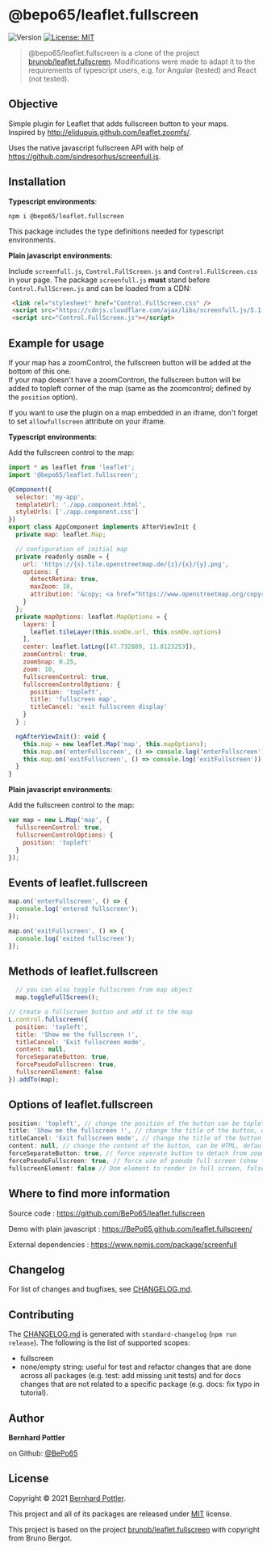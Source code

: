 # @bepo65/leaflet.fullscreen
![Version](https://img.shields.io/badge/version-2.0.2-blue.svg?cacheSeconds=2592000)
[![License: MIT](https://img.shields.io/badge/License-MIT-yellow.svg)](https://github.com/kefranabg/readme-md-generator/blob/master/LICENSE)

> @bepo65/leaflet.fullscreen is a clone of the project [brunob/leaflet.fullscreen](https://github.com/brunob/leaflet.fullscreen). Modifications were made to adapt it to the requirements of typescript users, e.g. for Angular (tested) and React (not tested).

## Objective
Simple plugin for Leaflet that adds fullscreen button to your maps.  
Inspired by http://elidupuis.github.com/leaflet.zoomfs/.

Uses the native javascript fullscreen API with help of https://github.com/sindresorhus/screenfull.js.

## Installation

__Typescript environments__:

```
npm i @bepo65/leaflet.fullscreen
```
This package includes the type definitions needed for typescript environments.


__Plain javascript environments__:

Include `screenfull.js`, `Control.FullScreen.js` and `Control.FullScreen.css` in your page. The package `screenfull.js` **must** stand before `Control.FullScreen.js` and can be loaded from a CDN:

``` html
 <link rel="stylesheet" href="Control.FullScreen.css" />
 <script src="https://cdnjs.cloudflare.com/ajax/libs/screenfull.js/5.1.0/screenfull.min.js"></script>
 <script src="Control.FullScreen.js"></script>
```

## Example for usage

If your map has a zoomControl, the fullscreen button will be added at the bottom of this one.  
If your map doesn't have a zoomContron, the fullscreen button will be added to topleft corner of the map (same as the zoomcontrol; defined by the `position` option).

If you want to use the plugin on a map embedded in an iframe, don't forget to set `allowfullscreen` attribute on your iframe.


__Typescript environments__:

Add the fullscreen control to the map:

``` js
import * as leaflet from 'leaflet';
import '@bepo65/leaflet.fullscreen';

@Component({
  selector: 'my-app',
  templateUrl: './app.component.html',
  styleUrls: ['./app.component.css']
})
export class AppComponent implements AfterViewInit {
  private map: leaflet.Map;

  // configuration of initial map
  private readonly osmDe = {
    url: 'https://{s}.tile.openstreetmap.de/{z}/{x}/{y}.png',
    options: {
      detectRetina: true,
      maxZoom: 18,
      attribution: '&copy; <a href="https://www.openstreetmap.org/copyright">OpenStreetMap</a> contributors'
    }
  };
  private mapOptions: leaflet.MapOptions = {
    layers: [
      leaflet.tileLayer(this.osmDe.url, this.osmDe.options)
    ],
    center: leaflet.latLng([47.732889, 11.8123253]),
    zoomControl: true,
    zoomSnap: 0.25,
    zoom: 10,
    fullscreenControl: true,
    fullscreenControlOptions: {
      position: 'topleft',
      title: 'fullscreen map',
      titleCancel: 'exit fullscreen display'
    }
  } ;

  ngAfterViewInit(): void {
    this.map = new leaflet.Map('map', this.mapOptions);
    this.map.on('enterFullscreen', () => console.log('enterFullscreen'));
    this.map.on('exitFullscreen', () => console.log('exitFullscreen'));
  }
}
```

__Plain javascript environments__:

Add the fullscreen control to the map:

``` js
var map = new L.Map('map', {
  fullscreenControl: true,
  fullscreenControlOptions: {
    position: 'topleft'
  }
});
```

## Events of leaflet.fullscreen

``` js
map.on('enterFullscreen', () => {
  console.log('entered fullscreen');
});

map.on('exitFullscreen', () => {
  console.log('exited fullscreen');
});
```

## Methods of leaflet.fullscreen

``` js
  // you can also toggle fullscreen from map object
  map.toggleFullScreen();

// create a fullscreen button and add it to the map
L.control.fullscreen({
  position: 'topleft',
  title: 'Show me the fullscreen !',
  titleCancel: 'Exit fullscreen mode',
  content: null,
  forceSeparateButton: true,
  forcePseudoFullscreen: true,
  fullscreenElement: false
}).addTo(map);
```

## Options of leaflet.fullscreen

``` js
position: 'topleft', // change the position of the button can be topleft, topright, bottomright or bottomleft, defaut topleft
title: 'Show me the fullscreen !', // change the title of the button, default Full Screen
titleCancel: 'Exit fullscreen mode', // change the title of the button when fullscreen is on, default Exit Full Screen
content: null, // change the content of the button, can be HTML, default null
forceSeparateButton: true, // force seperate button to detach from zoom buttons, default false
forcePseudoFullscreen: true, // force use of pseudo full screen (show fullscreen in element and not in whole browser window) even if full screen API is available, default false
fullscreenElement: false // Dom element to render in full screen, false by default, fallback to map._container
```

## Where to find more information
Source code : https://github.com/BePo65/leaflet.fullscreen

Demo with plain javascript : https://BePo65.github.com/leaflet.fullscreen/

External dependencies : https://www.npmjs.com/package/screenfull

## Changelog
For list of changes and bugfixes, see [CHANGELOG.md](CHANGELOG.md).

## Contributing
The [CHANGELOG.md](CHANGELOG.md) is generated with `standard-changelog` (`npm run release`).
The following is the list of supported scopes:
* fullscreen
* none/empty string: useful for test and refactor changes that are done across all packages (e.g. test: add missing unit tests) and for docs changes that are not related to a specific package (e.g. docs: fix typo in tutorial).

## Author

**Bernhard Pottler**

on Github: [@BePo65](https://github.com/BePo65)


## License

Copyright © 2021 [Bernhard Pottler](https://github.com/BePo65).

This project and all of its packages are released under [MIT](https://github.com/BePo65/leaflet.fullscreen/blob/master/LICENSE) license.

This project is based on the project [brunob/leaflet.fullscreen](https://github.com/brunob/leaflet.fullscreen) with copyright from Bruno Bergot.
